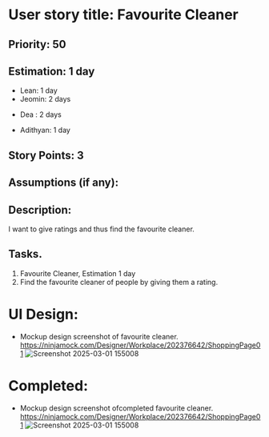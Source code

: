 # User story title: Favourite Cleaner

## Priority: 50

## Estimation: 1 day
* Lean: 1 day 
* Jeomin: 2 days
- Dea : 2 days
* Adithyan: 1 day

## Story Points: 3

## Assumptions (if any):

## Description: 
I want to give ratings and thus find the favourite cleaner.

## Tasks.

1. Favourite Cleaner, Estimation 1 day
2. Find the favourite cleaner of people by giving them a rating.


# UI Design:
* Mockup design screenshot of favourite cleaner. https://ninjamock.com/Designer/Workplace/202376642/ShoppingPage01
  ![Screenshot 2025-03-01 155008](https://github.com/user-attachments/assets/ee0c9d2f-a019-4869-8949-a9f7b88cb2fb)


# Completed:
*  Mockup design screenshot ofcompleted favourite cleaner. https://ninjamock.com/Designer/Workplace/202376642/ShoppingPage01
  ![Screenshot 2025-03-01 155008](https://github.com/user-attachments/assets/ee0c9d2f-a019-4869-8949-a9f7b88cb2fb)

